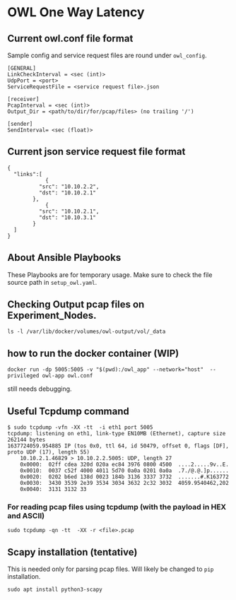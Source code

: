 # OWL One Way Latency

## Current owl.conf file format
Sample config and service request files are round under `owl_config`.


```
[GENERAL]
LinkCheckInterval = <sec (int)>
UdpPort = <port>
ServiceRequestFile = <service request file>.json

[receiver]
PcapInterval = <sec (int)>
Output_Dir = <path/to/dir/for/pcap/files> (no trailing '/')

[sender]
SendInterval= <sec (float)>
```

## Current json service request file format
```
{
  "links":[ 
            {
	      "src": "10.10.2.2",
	      "dst": "10.10.2.1"
	    },
            {
	      "src": "10.10.2.1",
	      "dst": "10.10.3.1"
	    }
  ]
}
```

## About Ansible Playbooks
These Playbooks are for temporary usage. Make sure to check the file source path in `setup_owl.yaml`. 

## Checking Output pcap files on Experiment_Nodes.
```
ls -l /var/lib/docker/volumes/owl-output/vol/_data
```


## how to run the docker container (WIP)
```
docker run -dp 5005:5005 -v "$(pwd):/owl_app" --network="host"  --privileged owl-app owl.conf
```
still needs debugging.


## Useful Tcpdump command
```
$ sudo tcpdump -vfn -XX -tt  -i eth1 port 5005
tcpdump: listening on eth1, link-type EN10MB (Ethernet), capture size 262144 bytes
1637724059.954885 IP (tos 0x0, ttl 64, id 50479, offset 0, flags [DF], proto UDP (17), length 55)
    10.10.2.1.46829 > 10.10.2.2.5005: UDP, length 27
	0x0000:  02ff cdea 320d 020a ec84 3976 0800 4500  ....2.....9v..E.
	0x0010:  0037 c52f 4000 4011 5d70 0a0a 0201 0a0a  .7./@.@.]p......
	0x0020:  0202 b6ed 138d 0023 184b 3136 3337 3732  .......#.K163772
	0x0030:  3430 3539 2e39 3534 3034 3632 2c32 3032  4059.9540462,202
	0x0040:  3131 3132 33
```
### For reading pcap files using tcpdump (with the payload in HEX and ASCII)
```
sudo tcpdump -qn -tt  -XX -r <file>.pcap
```
## Scapy installation (tentative) 
This is needed only for parsing pcap files. Will likely be changed to `pip`
installation.
```
sudo apt install python3-scapy
```

